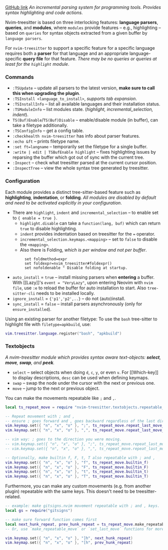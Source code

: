 [GitHub link](https://github.com/nvim-treesitter/nvim-treesitter)
_An incremental parsing system for programming tools. Provides syntax highlighting and code actions._

Nvim-treesitter is based on three interlocking features: **language parsers**, **queries**, and **modules**, where `modules` provide features – e.g., highlighting – based on `queries` for syntax objects extracted from a given buffer by `language parsers`.

For `nvim-treesitter` to support a specific feature for a specific language requires both a **parser** for that language and an appropriate language-specific **query file** for that feature. _There may be no queries or queries at least for the `highlight` module_.

### Commands
- `:TSUpdate` – update all parsers to the latest version, **make sure to call this when upgrading the plugin**.
- `:TSInstall <language_to_install>`, _supports tab expansion_.
- `:TSInstallInfo` – list all available languages and their installation status.
- `:TSModuleInfo` – list modules state. (_highlight, incremental\_selection, indent_).
- `TS(Buf)Enable`/`TS(Buf)Disable` – enable/disable module (in buffer), can take a filetype additionally.
- `:TSConfigInfo` – get a config table.
- `:checkhealth nvim-treesitter` has info about parser features.
- `:echo &ft` – prints filetype name.
- `:set ft=langname` – temporarily set the filetype for a single buffer.
- `:write | edit | TSBufEnable highlight` – fixes highlighting issues by reparsing the buffer which got out of sync with the current tree.
- `:Inspect` – check what treesitter parsed at the current cursor position.
- `:InspectTree` – view the whole syntax tree generated by treesitter.

### Configuration
Each module provides a distinct tree-sitter-based feature such as **highlighting**, **indentation**, or **folding**. _All modules are disabled by default and need to be activated explicitly in your configuration_.
- There are `highlight`, `indent` and `incremental_selection` – to enable set to `{ enable = true }`.
	- `highlight.disable` can take a `function(lang, buf)` which can return `true` to disable highlighting.
	- `indent` provides indentation based on treesitter for the `=` operator.
	- `incremental_selection.keymaps.<mapping>` – set to `false` to disable the `<mapping>`.
	- Also there is Folding, _which is per window and not per buffer_.
	  ```VimScript
		set foldmethod=expr
		set foldexpr=nvim_treesitter#foldexpr()
		set nofoldenable " Disable folding at startup.
	  ```
- `auto_install` = `true` – install missing parsers when **entering** a buffer. With [[Lazy]]'s `event = "VeryLazy"`, upon entering Neovim with `nvim file`, use `:e` to reload the buffer for auto installation to start. Also `tree-sitter-cli` needs to be installed locally.
- `ignore_install` = `{'p1','p2',..}` – do not (auto)install.
- `sync_install` = `false` – install parsers asynchronously (only for `ensure_installed`).

Using an existing parser for another filetype:
To use the `bash` tree-sitter to highlight file with `filetype=apkbuild`, use:
```lua
vim.treesitter.language.register("bash", "apkbuild")
```

### Textobjects
_A nvim-treesitter module which provides syntax aware text-objects: **select**, **move**, **swap**, and **peek**._
- `select` – select objects when doing `d`, `c`, `y`, or even `v`. For [[Which-key]] to display descriptions, `desc` can be used when defining keymaps.
- `swap` – swap the node under the cursor with the next or previous one.
- `move` – jump to the next or previous object.

You can make the movements repeatable like `;` and `,`.
```lua
local ts_repeat_move = require "nvim-treesitter.textobjects.repeatable_move"

-- Repeat movement with ; and ,
-- ensure ; goes forward and , goes backward regardless of the last direction
vim.keymap.set({ "n", "x", "o" }, ";", ts_repeat_move.repeat_last_move_next)
vim.keymap.set({ "n", "x", "o" }, ",", ts_repeat_move.repeat_last_move_previous)

-- vim way: ; goes to the direction you were moving.
-- vim.keymap.set({ "n", "x", "o" }, ";", ts_repeat_move.repeat_last_move)
-- vim.keymap.set({ "n", "x", "o" }, ",", ts_repeat_move.repeat_last_move_opposite)

-- Optionally, make builtin f, F, t, T also repeatable with ; and ,
vim.keymap.set({ "n", "x", "o" }, "f", ts_repeat_move.builtin_f)
vim.keymap.set({ "n", "x", "o" }, "F", ts_repeat_move.builtin_F)
vim.keymap.set({ "n", "x", "o" }, "t", ts_repeat_move.builtin_t)
vim.keymap.set({ "n", "x", "o" }, "T", ts_repeat_move.builtin_T)
```

Furthermore, you can make any custom movements (e.g. from another plugin) repeatable with the same keys. This doesn't need to be treesitter-related.
```lua
-- example: make gitsigns.nvim movement repeatable with ; and , keys.
local gs = require("gitsigns")

-- make sure forward function comes first
local next_hunk_repeat, prev_hunk_repeat = ts_repeat_move.make_repeatable_move_pair(gs.next_hunk, gs.prev_hunk)
-- Or, use `make_repeatable_move` or `set_last_move` functions for more control. See the code for instructions.

vim.keymap.set({ "n", "x", "o" }, "]h", next_hunk_repeat)
vim.keymap.set({ "n", "x", "o" }, "[h", prev_hunk_repeat)
```